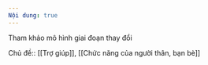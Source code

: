 ```yaml
---
Nội dung: true
---
```


Tham khảo mô hình giai đoạn thay đổi

Chủ đề:: [[Trợ giúp]], [[Chức năng của người thân, bạn bè]]

